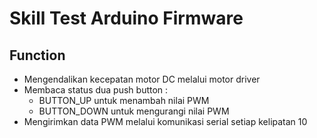 # Skill Test Arduino Firmware

## Function

- Mengendalikan kecepatan motor DC melalui motor driver
- Membaca status dua push button :
    - BUTTON_UP untuk menambah nilai PWM
    - BUTTON_DOWN untuk mengurangi nilai PWM
- Mengirimkan data PWM melalui komunikasi serial setiap kelipatan 10
